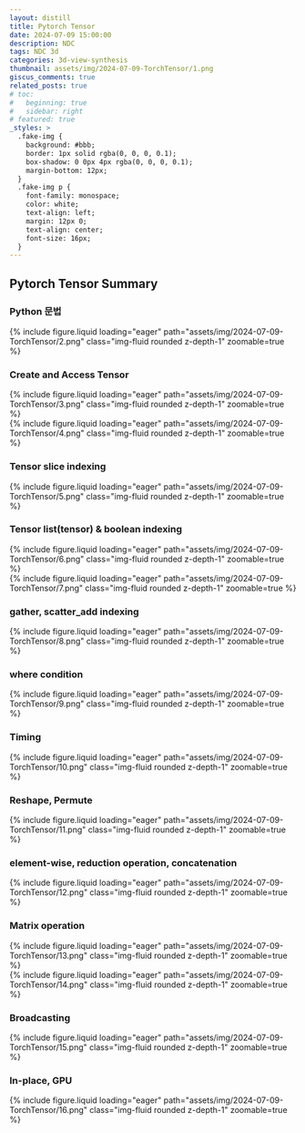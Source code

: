 ```yaml
---
layout: distill
title: Pytorch Tensor
date: 2024-07-09 15:00:00
description: NDC
tags: NDC 3d
categories: 3d-view-synthesis
thumbnail: assets/img/2024-07-09-TorchTensor/1.png
giscus_comments: true
related_posts: true
# toc:
#   beginning: true
#   sidebar: right
# featured: true
_styles: >
  .fake-img {
    background: #bbb;
    border: 1px solid rgba(0, 0, 0, 0.1);
    box-shadow: 0 0px 4px rgba(0, 0, 0, 0.1);
    margin-bottom: 12px;
  }
  .fake-img p {
    font-family: monospace;
    color: white;
    text-align: left;
    margin: 12px 0;
    text-align: center;
    font-size: 16px;
  }
---
```


## Pytorch Tensor Summary

### Python 문법

<div class="row mt-3">
    <div class="col-sm mt-3 mt-md-0">
        {% include figure.liquid loading="eager" path="assets/img/2024-07-09-TorchTensor/2.png" class="img-fluid rounded z-depth-1" zoomable=true %}
    </div>
</div>

### Create and Access Tensor

<div class="row mt-3">
    <div class="col-sm mt-3 mt-md-0">
        {% include figure.liquid loading="eager" path="assets/img/2024-07-09-TorchTensor/3.png" class="img-fluid rounded z-depth-1" zoomable=true %}
    </div>
</div>
<div class="row mt-3">
    <div class="col-sm mt-3 mt-md-0">
        {% include figure.liquid loading="eager" path="assets/img/2024-07-09-TorchTensor/4.png" class="img-fluid rounded z-depth-1" zoomable=true %}
    </div>
</div>

### Tensor slice indexing

<div class="row mt-3">
    <div class="col-sm mt-3 mt-md-0">
        {% include figure.liquid loading="eager" path="assets/img/2024-07-09-TorchTensor/5.png" class="img-fluid rounded z-depth-1" zoomable=true %}
    </div>
</div>

### Tensor list(tensor) & boolean indexing

<div class="row mt-3">
    <div class="col-sm mt-3 mt-md-0">
        {% include figure.liquid loading="eager" path="assets/img/2024-07-09-TorchTensor/6.png" class="img-fluid rounded z-depth-1" zoomable=true %}
    </div>
</div>
<div class="row mt-3">
    <div class="col-sm mt-3 mt-md-0">
        {% include figure.liquid loading="eager" path="assets/img/2024-07-09-TorchTensor/7.png" class="img-fluid rounded z-depth-1" zoomable=true %}
    </div>
</div>

### gather, scatter_add indexing

<div class="row mt-3">
    <div class="col-sm mt-3 mt-md-0">
        {% include figure.liquid loading="eager" path="assets/img/2024-07-09-TorchTensor/8.png" class="img-fluid rounded z-depth-1" zoomable=true %}
    </div>
</div>

### where condition

<div class="row mt-3">
    <div class="col-sm mt-3 mt-md-0">
        {% include figure.liquid loading="eager" path="assets/img/2024-07-09-TorchTensor/9.png" class="img-fluid rounded z-depth-1" zoomable=true %}
    </div>
</div>

### Timing

<div class="row mt-3">
    <div class="col-sm mt-3 mt-md-0">
        {% include figure.liquid loading="eager" path="assets/img/2024-07-09-TorchTensor/10.png" class="img-fluid rounded z-depth-1" zoomable=true %}
    </div>
</div>

### Reshape, Permute

<div class="row mt-3">
    <div class="col-sm mt-3 mt-md-0">
        {% include figure.liquid loading="eager" path="assets/img/2024-07-09-TorchTensor/11.png" class="img-fluid rounded z-depth-1" zoomable=true %}
    </div>
</div>

### element-wise, reduction operation, concatenation

<div class="row mt-3">
    <div class="col-sm mt-3 mt-md-0">
        {% include figure.liquid loading="eager" path="assets/img/2024-07-09-TorchTensor/12.png" class="img-fluid rounded z-depth-1" zoomable=true %}
    </div>
</div>

### Matrix operation

<div class="row mt-3">
    <div class="col-sm mt-3 mt-md-0">
        {% include figure.liquid loading="eager" path="assets/img/2024-07-09-TorchTensor/13.png" class="img-fluid rounded z-depth-1" zoomable=true %}
    </div>
</div>
<div class="row mt-3">
    <div class="col-sm mt-3 mt-md-0">
        {% include figure.liquid loading="eager" path="assets/img/2024-07-09-TorchTensor/14.png" class="img-fluid rounded z-depth-1" zoomable=true %}
    </div>
</div>

### Broadcasting

<div class="row mt-3">
    <div class="col-sm mt-3 mt-md-0">
        {% include figure.liquid loading="eager" path="assets/img/2024-07-09-TorchTensor/15.png" class="img-fluid rounded z-depth-1" zoomable=true %}
    </div>
</div>

### In-place, GPU

<div class="row mt-3">
    <div class="col-sm mt-3 mt-md-0">
        {% include figure.liquid loading="eager" path="assets/img/2024-07-09-TorchTensor/16.png" class="img-fluid rounded z-depth-1" zoomable=true %}
    </div>
</div>

